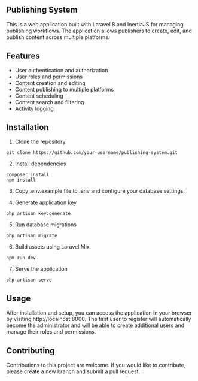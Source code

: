## Publishing System

This is a web application built with Laravel 8 and InertiaJS for managing publishing workflows. The application allows publishers to create, edit, and publish content across multiple platforms.

## Features

- User authentication and authorization
- User roles and permissions
- Content creation and editing
- Content publishing to multiple platforms
- Content scheduling
- Content search and filtering
- Activity logging


## Installation

1. Clone the repository

```
git clone https://github.com/your-username/publishing-system.git
```

2. Install dependencies
```
composer install
npm install
````

3. Copy .env.example file to .env and configure your database settings.

4. Generate application key
```
php artisan key:generate
````

5. Run database migrations
```
php artisan migrate
````

6. Build assets using Laravel Mix
```
npm run dev
````

7. Serve the application
```
php artisan serve
```


## Usage

After installation and setup, you can access the application in your browser by visiting http://localhost:8000. The first user to register will automatically become the administrator and will be able to create additional users and manage their roles and permissions.

## Contributing

Contributions to this project are welcome. If you would like to contribute, please create a new branch and submit a pull request.